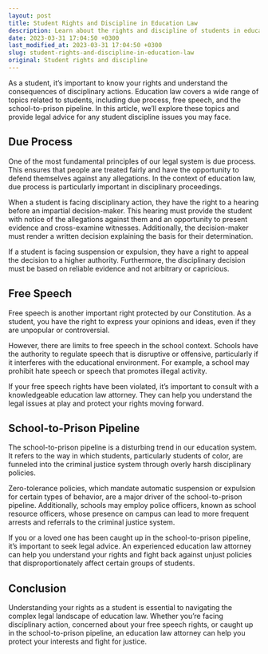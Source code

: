 ```yaml
---
layout: post
title: Student Rights and Discipline in Education Law
description: Learn about the rights and discipline of students in education law, including due process, free speech, and the school-to-prison pipeline. Get legal advice for student discipline issues.
date: 2023-03-31 17:04:50 +0300
last_modified_at: 2023-03-31 17:04:50 +0300
slug: student-rights-and-discipline-in-education-law
original: Student rights and discipline
---
```

As a student, it’s important to know your rights and understand the consequences of disciplinary actions. Education law covers a wide range of topics related to students, including due process, free speech, and the school-to-prison pipeline. In this article, we’ll explore these topics and provide legal advice for any student discipline issues you may face.

## Due Process

One of the most fundamental principles of our legal system is due process. This ensures that people are treated fairly and have the opportunity to defend themselves against any allegations. In the context of education law, due process is particularly important in disciplinary proceedings.

When a student is facing disciplinary action, they have the right to a hearing before an impartial decision-maker. This hearing must provide the student with notice of the allegations against them and an opportunity to present evidence and cross-examine witnesses. Additionally, the decision-maker must render a written decision explaining the basis for their determination.

If a student is facing suspension or expulsion, they have a right to appeal the decision to a higher authority. Furthermore, the disciplinary decision must be based on reliable evidence and not arbitrary or capricious.

## Free Speech

Free speech is another important right protected by our Constitution. As a student, you have the right to express your opinions and ideas, even if they are unpopular or controversial.

However, there are limits to free speech in the school context. Schools have the authority to regulate speech that is disruptive or offensive, particularly if it interferes with the educational environment. For example, a school may prohibit hate speech or speech that promotes illegal activity.

If your free speech rights have been violated, it’s important to consult with a knowledgeable education law attorney. They can help you understand the legal issues at play and protect your rights moving forward.

## School-to-Prison Pipeline

The school-to-prison pipeline is a disturbing trend in our education system. It refers to the way in which students, particularly students of color, are funneled into the criminal justice system through overly harsh disciplinary policies.

Zero-tolerance policies, which mandate automatic suspension or expulsion for certain types of behavior, are a major driver of the school-to-prison pipeline. Additionally, schools may employ police officers, known as school resource officers, whose presence on campus can lead to more frequent arrests and referrals to the criminal justice system.

If you or a loved one has been caught up in the school-to-prison pipeline, it’s important to seek legal advice. An experienced education law attorney can help you understand your rights and fight back against unjust policies that disproportionately affect certain groups of students.

## Conclusion

Understanding your rights as a student is essential to navigating the complex legal landscape of education law. Whether you’re facing disciplinary action, concerned about your free speech rights, or caught up in the school-to-prison pipeline, an education law attorney can help you protect your interests and fight for justice.